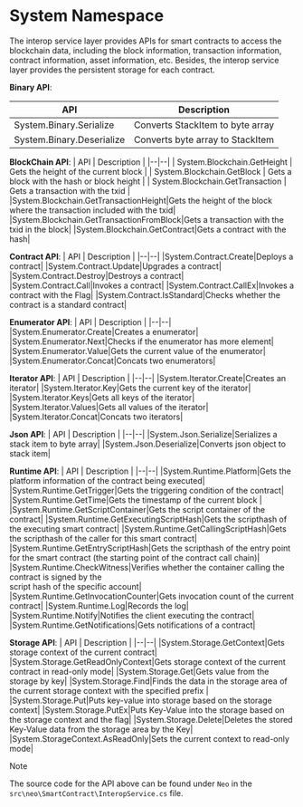 # System Namespace

The interop service layer provides APIs for smart contracts to access the blockchain data, including the block information, transaction information, contract information, asset information, etc. Besides, the interop service layer provides the persistent storage for each contract.

**Binary API**:

| API                           | Description                              |
|--|--|
| System.Binary.Serialize| Converts StackItem to byte array    |
| System.Binary.Deserialize | Converts byte array to StackItem            |

**BlockChain API**:
| API                           | Description                              |
|--|--|
| System.Blockchain.GetHeight | Gets the height of the current block          |
| System.Blockchain.GetBlock | Gets a block with the hash or block height |
| System.Blockchain.GetTransaction | Gets a transaction with the txid |
|System.Blockchain.GetTransactionHeight|Gets the height of the block where the transaction included with the txid|
|System.Blockchain.GetTransactionFromBlock|Gets a transaction with the txid in the block|
|System.Blockchain.GetContract|Gets a contract with the hash|

**Contract API**:
| API                           | Description                              |
|--|--|
|System.Contract.Create|Deploys a contract|
|System.Contract.Update|Upgrades a contract|
|System.Contract.Destroy|Destroys a contract|
|System.Contract.Call|Invokes a contract|
|System.Contract.CallEx|Invokes a contract with the Flag|
|System.Contract.IsStandard|Checks whether the contract is a standard contract|

**Enumerator API**:
| API                           | Description                              |
|--|--|
|System.Enumerator.Create|Creates a enumerator|
|System.Enumerator.Next|Checks if the enumerator has more element|
|System.Enumerator.Value|Gets the current value of the enumerator|
|System.Enumerator.Concat|Concats two enumerators|

**Iterator API**:
| API                           | Description                              |
|--|--|
|System.Iterator.Create|Creates an iterator|
|System.Iterator.Key|Gets the current key of the iterator|
|System.Iterator.Keys|Gets all keys of the iterator|
|System.Iterator.Values|Gets all values of the iterator|
|System.Iterator.Concat|Concats two iterators|

**Json API**:
| API                           | Description                              |
|--|--|
|System.Json.Serialize|Serializes a stack item to byte array|
|System.Json.Deserialize|Converts json object to stack item|

**Runtime API**:
| API                           | Description                              |
|--|--|
|System.Runtime.Platform|Gets the platform information of the contract being executed|
|System.Runtime.GetTrigger|Gets the triggering condition of the contract|
|System.Runtime.GetTime|Gets the timestamp of the current block |
|System.Runtime.GetScriptContainer|Gets the script container of the contract|
|System.Runtime.GetExecutingScriptHash|Gets the scripthash of the executing smart contract|
|System.Runtime.GetCallingScriptHash|Gets the scripthash of the caller for this smart contract|
|System.Runtime.GetEntryScriptHash|Gets the scripthash of the entry point for the smart contract (the starting point of the contract call chain)|
|System.Runtime.CheckWitness|Verifies whether the container calling the contract is signed by the<br/>script hash of the specific account|
|System.Runtime.GetInvocationCounter|Gets invocation count of the current contract|
|System.Runtime.Log|Records the log|
|System.Runtime.Notify|Notifies the client executing the contract|
|System.Runtime.GetNotifications|Gets notifications of a contract|

**Storage API**:
| API                           | Description                              |
|--|--|
|System.Storage.GetContext|Gets storage context of the current contract|
|System.Storage.GetReadOnlyContext|Gets storage context of the current contract in read-only mode|
|System.Storage.Get|Gets value from the storage by key|
|System.Storage.Find|Finds the data in the storage area of the current storage context with the specified prefix |
|System.Storage.Put|Puts key-value into storage based on the storage context|
|System.Storage.PutEx|Puts Key-Value into the storage based on the storage context and the flag|
|System.Storage.Delete|Deletes the stored Key-Value data from the storage area by the Key|
|System.StorageContext.AsReadOnly|Sets the current context to read-only mode|

> [!Note]
>
> The source code for the API above can be found under `Neo` in the `src\neo\SmartContract\InteropService.cs` file.